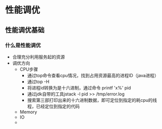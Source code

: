 #   性能调优
##  性能调优基础
### 什么是性能调优
*   合理充分利用服务起的资源
*   调优方向
    *   CPU步骤
        *   通过top命令查看cpu情况，找到占用资源最高的进程ID（java进程）
        *   通过top -H 
        *   将进程id转换为是十六进制，通过命令 printf 'x%' pid
        *   通过jdk自带的工具jstack -l pid >> /tmp/error.log
        *   搜索第三部打印出来的十六进制数据，即可定位到指定的耗cpu的线程，已经定位到指定的代码
    *   Memory
    *   IO
    *   